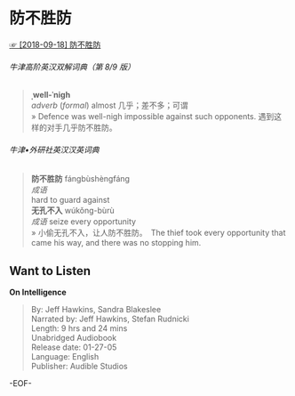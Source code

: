 # 防不胜防  
[☞ [2018-09-18] 防不胜防 ](https://mp.weixin.qq.com/s/UU4kZxLNiqyM6S_EgU5smQ)    
  
###### 牛津高阶英汉双解词典（第 8/9 版）  
>**ˌwell-ˈnigh**  
*adverb* (*formal*) almost 几乎；差不多；可谓  
» Defence was well-nigh impossible against such opponents. 遇到这样的对手几乎防不胜防。  
  
###### 牛津•外研社英汉汉英词典  
>**防不胜防** fángbùshèngfáng  
*成语*  
hard to guard against  
**无孔不入** wúkǒng-bùrù  
*成语* seize every opportunity  
» 小偷无孔不入，让人防不胜防。　The thief took every opportunity that came his way, and there was no stopping him.  
  
## Want to Listen  
**On Intelligence**  
>By: Jeff Hawkins, Sandra Blakeslee  
Narrated by: Jeff Hawkins, Stefan Rudnicki  
Length: 9 hrs and 24 mins  
Unabridged Audiobook  
Release date: 01-27-05  
Language: English  
Publisher: Audible Studios  
  
-EOF-  
